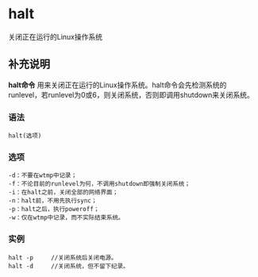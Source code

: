halt
===

关闭正在运行的Linux操作系统

## 补充说明

**halt命令** 用来关闭正在运行的Linux操作系统。halt命令会先检测系统的runlevel，若runlevel为0或6，则关闭系统，否则即调用shutdown来关闭系统。

### 语法  

```
halt(选项)
```

### 选项  

```
-d：不要在wtmp中记录；
-f：不论目前的runlevel为何，不调用shutdown即强制关闭系统；
-i：在halt之前，关闭全部的网络界面；
-n：halt前，不用先执行sync；
-p：halt之后，执行poweroff；
-w：仅在wtmp中记录，而不实际结束系统。
```

### 实例  

```
halt -p     //关闭系统后关闭电源。
halt -d     //关闭系统，但不留下纪录。
```


<!-- Linux命令行搜索引擎：https://jaywcjlove.github.io/linux-command/ -->